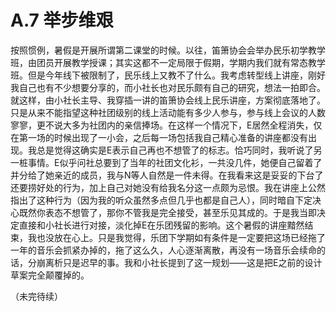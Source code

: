 # A.7 举步维艰

按照惯例，暑假是开展所谓第二课堂的时候。以往，笛箫协会会举办民乐初学教学班，由团员开展教学授课；其实这都不一定局限于假期，学期内我们就有常态教学班。但是今年线下被限制了，民乐线上又教不了什么。我考虑转型线上讲座，刚好我自己也有不少想要分享的，而小社长也对民乐颇有自己的研究，想法一拍即合。就这样，由小社长主导、我穿插一讲的笛箫协会线上民乐讲座，方案彻底落地了。只是从来不能指望这种社团级别的线上活动能有多少人参与，参与线上会议的人数寥寥，更不说大多为社团内的亲信捧场。在这样一个情况下，E居然全程消失，仅在第一场的时候出现了一小会，之后每一场包括我自己精心准备的讲座都没有出现。我总是觉得这确实是E表示自己再也不想管了的标志。恰巧同时，我听说了另一桩事情。E似乎问社总要到了当年的社团文化衫，一共没几件，她便自己留着了并分给了她亲近的成员，我与N等人自然是一件未得。在我看来这是妥妥的下台了还要捞好处的行为，加上自己对她没有给我名分这一点颇为忌恨。我在讲座上公然指出了这种行为（因为我的听众虽然多点但几乎也都是自己人），同时暗自下定决心既然你表态不想管了，那你不管我是完全接受，甚至乐见其成的。于是我当即决定直接和小社长进行对接，淡化掉E在乐团残留的影响。这个暑假的讲座黯然结束，我也没放在心上。只是我觉得，乐团下学期如有条件是一定要把这场已经拖了一年的音乐会抓紧办掉的，拖了这么久，人心逐渐离散，再没有一场音乐会续命的话，分崩离析只是迟早的事。我和小社长提到了这一规划——这是把E之前的设计草案完全颠覆掉的。

（未完待续）